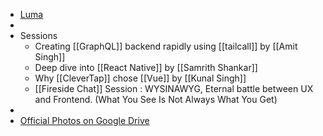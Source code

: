 - [Luma](https://lu.ma/58vylbrh)
-
- Sessions
	- Creating [[GraphQL]] backend rapidly using [[tailcall]] by [[Amit Singh]]
	- Deep dive into [[React Native]] by [[Samrith Shankar]]
	- Why [[CleverTap]] chose [[Vue]] by [[Kunal Singh]]
	- [[Fireside Chat]] Session : WYSINAWYG, Eternal battle between UX and Frontend.
	  (What You See Is Not Always What You Get)
-
- [Official Photos on Google Drive](https://drive.google.com/drive/folders/1mXED018RsEbQrjO8O0HaLt2YHewzqlKl)